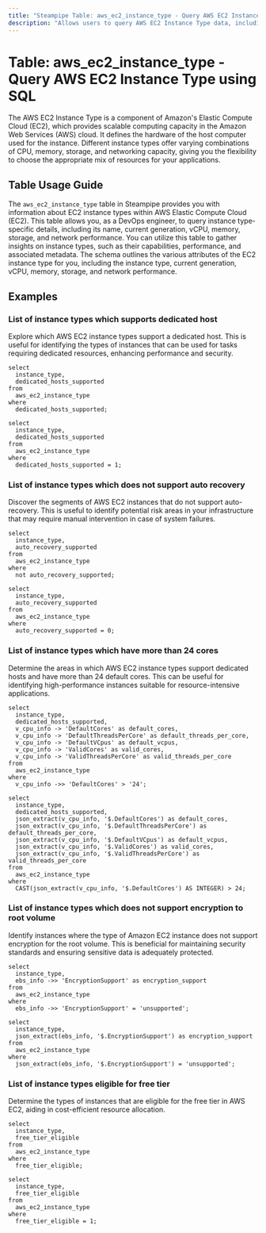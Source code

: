 ```yaml
---
title: "Steampipe Table: aws_ec2_instance_type - Query AWS EC2 Instance Type using SQL"
description: "Allows users to query AWS EC2 Instance Type data, including details about instance type name, current generation, vCPU, memory, storage, and network performance."
---
```


# Table: aws_ec2_instance_type - Query AWS EC2 Instance Type using SQL

The AWS EC2 Instance Type is a component of Amazon's Elastic Compute Cloud (EC2), which provides scalable computing capacity in the Amazon Web Services (AWS) cloud. It defines the hardware of the host computer used for the instance. Different instance types offer varying combinations of CPU, memory, storage, and networking capacity, giving you the flexibility to choose the appropriate mix of resources for your applications.

## Table Usage Guide

The `aws_ec2_instance_type` table in Steampipe provides you with information about EC2 instance types within AWS Elastic Compute Cloud (EC2). This table allows you, as a DevOps engineer, to query instance type-specific details, including its name, current generation, vCPU, memory, storage, and network performance. You can utilize this table to gather insights on instance types, such as their capabilities, performance, and associated metadata. The schema outlines the various attributes of the EC2 instance type for you, including the instance type, current generation, vCPU, memory, storage, and network performance.

## Examples

### List of instance types which supports dedicated host
Explore which AWS EC2 instance types support a dedicated host. This is useful for identifying the types of instances that can be used for tasks requiring dedicated resources, enhancing performance and security.

```sql+postgres
select
  instance_type,
  dedicated_hosts_supported
from
  aws_ec2_instance_type
where
  dedicated_hosts_supported;
```

```sql+sqlite
select
  instance_type,
  dedicated_hosts_supported
from
  aws_ec2_instance_type
where
  dedicated_hosts_supported = 1;
```

### List of instance types which does not support auto recovery
Discover the segments of AWS EC2 instances that do not support auto-recovery. This is useful to identify potential risk areas in your infrastructure that may require manual intervention in case of system failures.

```sql+postgres
select
  instance_type,
  auto_recovery_supported
from
  aws_ec2_instance_type
where
  not auto_recovery_supported;
```

```sql+sqlite
select
  instance_type,
  auto_recovery_supported
from
  aws_ec2_instance_type
where
  auto_recovery_supported = 0;
```

### List of instance types which have more than 24 cores
Determine the areas in which AWS EC2 instance types support dedicated hosts and have more than 24 default cores. This can be useful for identifying high-performance instances suitable for resource-intensive applications.

```sql+postgres
select
  instance_type,
  dedicated_hosts_supported,
  v_cpu_info -> 'DefaultCores' as default_cores,
  v_cpu_info -> 'DefaultThreadsPerCore' as default_threads_per_core,
  v_cpu_info -> 'DefaultVCpus' as default_vcpus,
  v_cpu_info -> 'ValidCores' as valid_cores,
  v_cpu_info -> 'ValidThreadsPerCore' as valid_threads_per_core
from
  aws_ec2_instance_type
where
  v_cpu_info ->> 'DefaultCores' > '24';
```

```sql+sqlite
select
  instance_type,
  dedicated_hosts_supported,
  json_extract(v_cpu_info, '$.DefaultCores') as default_cores,
  json_extract(v_cpu_info, '$.DefaultThreadsPerCore') as default_threads_per_core,
  json_extract(v_cpu_info, '$.DefaultVCpus') as default_vcpus,
  json_extract(v_cpu_info, '$.ValidCores') as valid_cores,
  json_extract(v_cpu_info, '$.ValidThreadsPerCore') as valid_threads_per_core
from
  aws_ec2_instance_type
where
  CAST(json_extract(v_cpu_info, '$.DefaultCores') AS INTEGER) > 24;
```


### List of instance types which does not support encryption to root volume
Identify instances where the type of Amazon EC2 instance does not support encryption for the root volume. This is beneficial for maintaining security standards and ensuring sensitive data is adequately protected.

```sql+postgres
select
  instance_type,
  ebs_info ->> 'EncryptionSupport' as encryption_support
from
  aws_ec2_instance_type
where
  ebs_info ->> 'EncryptionSupport' = 'unsupported';
```

```sql+sqlite
select
  instance_type,
  json_extract(ebs_info, '$.EncryptionSupport') as encryption_support
from
  aws_ec2_instance_type
where
  json_extract(ebs_info, '$.EncryptionSupport') = 'unsupported';
```

### List of instance types eligible for free tier
Determine the types of instances that are eligible for the free tier in AWS EC2, aiding in cost-efficient resource allocation.

```sql+postgres
select
  instance_type,
  free_tier_eligible
from
  aws_ec2_instance_type
where
  free_tier_eligible;
```

```sql+sqlite
select
  instance_type,
  free_tier_eligible
from
  aws_ec2_instance_type
where
  free_tier_eligible = 1;
```